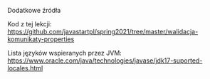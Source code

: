 Dodatkowe źródła

Kod z tej lekcji: https://github.com/javastartpl/spring2021/tree/master/walidacja-komunikaty-properties

Lista języków wspieranych przez JVM: https://www.oracle.com/java/technologies/javase/jdk17-suported-locales.html
